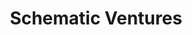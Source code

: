 ---
layout: firm_page
title: "Schematic Ventures"
id: "schematicventures.com"
permalink: "/schematicventuresschematicventures.com/"
website: "https://www.schematicventures.com"
offices: "San Francisco (United States)"
investment_stages: "Pre-Seed, Seed, Series A"
portfolio_companies: "Air Freight AI, Time Critical Shipping, Supply Chain Intelligence, EV Fleet Operations, Robot Software Infrastructure, Simulation Engineering AI, Warehouse Optimization AI, EV Charging Network Intelligence, Data Storage Infrastructure, Code x Context AI, Shared Truckload Freight, Oversized Returns & Recommerce, Manufacturing Software, Medium Duty EVs, Generative Design for Manufacturing, Freight Network Planning, Trucking Payments AI, Autonomous Terminal Trucks, Physical Systems AI, Parcel Delivery Network, Vehicle Telematics Platform, Warehouse Robotics, Robotics Procurement AI, Recycled Commodities Marketplace, Robotics Deployment Platform, Short Haul Trucking, Manufacturing Labor Software"
portfolio_link: "https://www.schematicventures.com/#portfolio"
investment_markets: "Supply chain, Manufacturing, Software infrastructure"
founded_year: "2017"
description: "Schematic Ventures is an early-stage venture capital fund with a focus on industrial technology (supply chain, manufacturing, digital industrial)."
linkedin: "https://www.linkedin.com/company/schematicvc/"
twitter: "https://twitter.com/schematicvc"
instagram: ""
team_page: "https://www.schematicventures.com/#team"
investor_type: "Venture Capital"
crunchbase: "https://www.crunchbase.com/organization/schematic-ventures"
pitchbook: "https://pitchbook.com/profiles/investor/228993-40"

# SEO Optimization
meta_title: "Schematic Ventures - VC Firm - projectstartups.com"
meta_description: "Schematic Ventures, Schematic Ventures is an early-stage venture capital fund with a focus on industrial technology (supply chain, manufacturing, digital industrial)...."
meta_keywords: "Schematic Ventures, Supply chain, Manufacturing, Software infrastructure, VC firm, venture capital, startup investor, projectstartups.com"
canonical_url: "https://vc.projectstartups.com/schematicventuresschematicventures.com/"
---